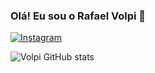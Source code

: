 
### Olá! Eu sou o Rafael Volpi 👋

[![Instagram](https://img.shields.io/badge/Instagram-E4405F?style=for-the-badge&logo=instagram&logoColor=white)](https://www.instagram.com/umtaldevolpi/)

![Volpi GitHub stats](https://github-readme-stats.vercel.app/api?username=volpidev&show_icons=true&theme=tokyonight)

